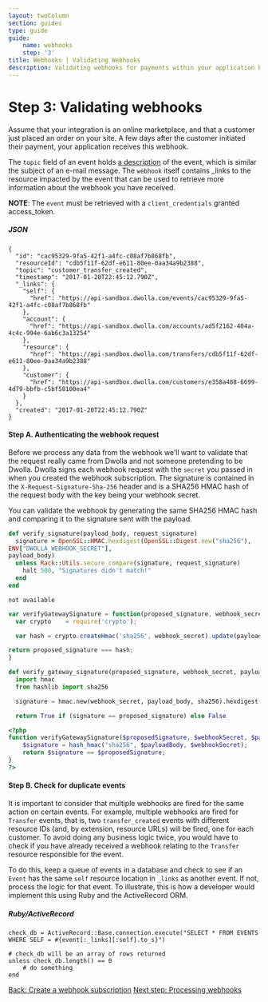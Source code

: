 ```yaml
---
layout: twoColumn
section: guides
type: guide
guide: 
    name: webhooks
    step: '3'
title: Webhooks | Validating Webhooks
description: Validating webhooks for payments within your application by utilizing our open API with no per transaction fees. 
---
```


# Step 3: Validating webhooks

Assume that your integration is an online marketplace, and that a customer just placed an order on your site. A few days after the customer initiated their payment, your application receives this webhook.

The `topic` field of an event holds [a description](http://docsv2.dwolla.com/#events) of the event, which is similar the subject of an e-mail message.  The `webhook` itself contains _links to the resource impacted by the event that can be used to retrieve more information about the webhook you have received. 

**NOTE**: The `event` must be retrieved with a `client_credentials` granted access_token.

##### JSON
```jsonnoselect
{
  "id": "cac95329-9fa5-42f1-a4fc-c08af7b868fb",
  "resourceId": "cdb5f11f-62df-e611-80ee-0aa34a9b2388",
  "topic": "customer_transfer_created",
  "timestamp": "2017-01-20T22:45:12.790Z",
  "_links": {
    "self": {
      "href": "https://api-sandbox.dwolla.com/events/cac95329-9fa5-42f1-a4fc-c08af7b868fb"
    },
    "account": {
      "href": "https://api-sandbox.dwolla.com/accounts/ad5f2162-404a-4c4c-994e-6ab6c3a13254"
    },
    "resource": {
      "href": "https://api-sandbox.dwolla.com/transfers/cdb5f11f-62df-e611-80ee-0aa34a9b2388"
    },
    "customer": {
      "href": "https://api-sandbox.dwolla.com/customers/e358a488-6699-4d79-bbfb-c5bf58100ea4"
    }
  },
  "created": "2017-01-20T22:45:12.790Z"
}
```

#### Step A. Authenticating the webhook request
Before we process any data from the webhook we’ll want to validate that the request really came from Dwolla and not someone pretending to be Dwolla. Dwolla signs each webhook request with the `secret` you passed in when you created the webhook subscription. The signature is contained in the `X-Request-Signature-Sha-256` header and is a SHA256 HMAC hash of the request body with the key being your webhook secret.

You can validate the webhook by generating the same SHA256 HMAC hash and comparing it to the signature sent with the payload.

```ruby
def verify_signature(payload_body, request_signature)
  signature = OpenSSL::HMAC.hexdigest(OpenSSL::Digest.new("sha256"),
ENV["DWOLLA_WEBHOOK_SECRET"],
payload_body)
  unless Rack::Utils.secure_compare(signature, request_signature)
    halt 500, "Signatures didn't match!"
  end
end
```
```raw
not available
```
```javascript
var verifyGatewaySignature = function(proposed_signature, webhook_secret, payload_body) {
  var crypto    = require('crypto');

  var hash = crypto.createHmac('sha256', webhook_secret).update(payload_body).digest('hex');

return proposed_signature === hash;
}
```
```python
def verify_gateway_signature(proposed_signature, webhook_secret, payload_body):
  import hmac
  from hashlib import sha256

  signature = hmac.new(webhook_secret, payload_body, sha256).hexdigest()

  return True if (signature == proposed_signature) else False
```
```php
<?php
function verifyGatewaySignature($proposedSignature, $webhookSecret, $payloadBody) {
    $signature = hash_hmac("sha256", $payloadBody, $webhookSecret);
    return $signature == $proposedSignature;
}
?>
```

#### Step B. Check for duplicate events

It is important to consider that multiple webhooks are fired for the same action on certain events. For example, multiple webhooks are fired for `Transfer` events, that is, two `transfer_created` events with different resource IDs (and, by extension, resource URLs) will be fired, one for each customer. To avoid doing any business logic twice, you would have to check if you have already received a webhook relating to the `Transfer` resource responsible for the event.

To do this, keep a queue of events in a database and check to see if an `Event` has the same `self` resource location in `_links` as another event. If not, process the logic for that event. To illustrate, this is how a developer would implement this using Ruby and the ActiveRecord ORM. 

##### Ruby/ActiveRecord
```rubynoselect
check_db = ActiveRecord::Base.connection.execute("SELECT * FROM EVENTS WHERE SELF = #{event[:_links][:self].to_s}")

# check_db will be an array of rows returned
unless check_db.length() == 0
    # do something
end
```

<nav class="pager-nav">
    <a href="create-subscription.html">Back: Create a webhook subscription</a>
    <a href="process-webhooks.html">Next step: Processing webhooks</a>
</nav>
